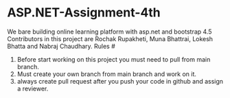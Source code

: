 # ASP.NET-Assignment-4th
We bare building online learning platform with asp.net and bootstrap 4.5
Contributors in this project are Rochak Rupakheti, Muna Bhattrai, Lokesh Bhatta and Nabraj Chaudhary.
Rules # 
1. Before start working on this project you must need to pull from main branch.
2. Must create your own branch from main branch and work on it.
3. always create pull request after you push your code in github and assign a reviewer.

